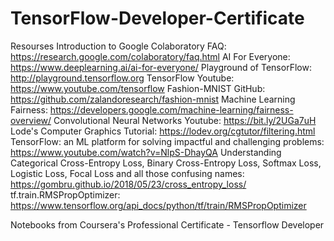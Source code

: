 # TensorFlow-Developer-Certificate

Resourses
Introduction to Google Colaboratory FAQ: https://research.google.com/colaboratory/faq.html
AI For Everyone: https://www.deeplearning.ai/ai-for-everyone/
Playground of TensorFlow: http://playground.tensorflow.org
TensorFlow Youtube: https://www.youtube.com/tensorflow
Fashion-MNIST GitHub: https://github.com/zalandoresearch/fashion-mnist
Machine Learning Fairness: https://developers.google.com/machine-learning/fairness-overview/
Convolutional Neural Networks Youtube: https://bit.ly/2UGa7uH
Lode's Computer Graphics Tutorial: https://lodev.org/cgtutor/filtering.html
TensorFlow: an ML platform for solving impactful and challenging problems: https://www.youtube.com/watch?v=NlpS-DhayQA
Understanding Categorical Cross-Entropy Loss, Binary Cross-Entropy Loss, Softmax Loss, Logistic Loss, Focal Loss and all those confusing names: https://gombru.github.io/2018/05/23/cross_entropy_loss/
tf.train.RMSPropOptimizer: https://www.tensorflow.org/api_docs/python/tf/train/RMSPropOptimizer

Notebooks from Coursera's Professional Certificate - Tensorflow Developer

